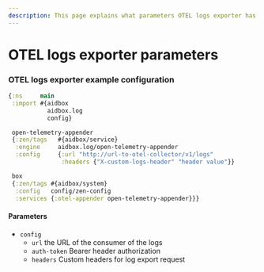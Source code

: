 ```yaml
---
description: This page explains what parameters OTEL logs exporter has
---
```


# OTEL logs exporter parameters

### OTEL logs exporter example configuration <a href="#otel-traces-exporter-example-configuration" id="otel-traces-exporter-example-configuration"></a>

```clojure
{:ns     main
 :import #{aidbox
           aidbox.log
           config}

 open-telemetry-appender
 {:zen/tags   #{aidbox/service}
  :engine     aidbox.log/open-telemetry-appender
  :config     {:url "http://url-to-otel-collector/v1/logs"
               :headers {"X-custom-logs-header" "header value"}}

 box
 {:zen/tags #{aidbox/system}
  :config   config/zen-config
  :services {:otel-appender open-telemetry-appender}}}
```

#### Parameters <a href="#parameters" id="parameters"></a>

* `config`
  * `url` the URL of the consumer of the logs
  * `auth-token` Bearer header authorization
  * `headers` Custom headers for log export request
